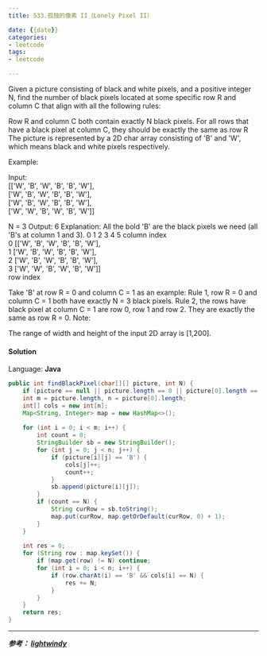 ```yaml
---
title: 533.孤独的像素 II（Lonely Pixel II）

date: {{date}}
categories:
- leetcode
tags:
- leetcode

---
```

Given a picture consisting of black and white pixels, and a positive integer N, find the number of black pixels located at some specific row R and column C that align with all the following rules:

Row R and column C both contain exactly N black pixels.
For all rows that have a black pixel at column C, they should be exactly the same as row R
The picture is represented by a 2D char array consisting of 'B' and 'W', which means black and white pixels respectively.

Example:

Input:                                            
[['W', 'B', 'W', 'B', 'B', 'W'],    
 ['W', 'B', 'W', 'B', 'B', 'W'],    
 ['W', 'B', 'W', 'B', 'B', 'W'],    
 ['W', 'W', 'B', 'W', 'B', 'W']] 

N = 3
Output: 6
Explanation: All the bold 'B' are the black pixels we need (all 'B's at column 1 and 3).
        0    1    2    3    4    5         column index                                            
0    [['W', 'B', 'W', 'B', 'B', 'W'],    
1     ['W', 'B', 'W', 'B', 'B', 'W'],    
2     ['W', 'B', 'W', 'B', 'B', 'W'],    
3     ['W', 'W', 'B', 'W', 'B', 'W']]    
row index

Take 'B' at row R = 0 and column C = 1 as an example:
Rule 1, row R = 0 and column C = 1 both have exactly N = 3 black pixels. 
Rule 2, the rows have black pixel at column C = 1 are row 0, row 1 and row 2. They are exactly the same as row R = 0.
Note:

The range of width and height of the input 2D array is [1,200].


#### Solution

Language: **Java**

```java
public int findBlackPixel(char[][] picture, int N) {
    if (picture == null || picture.length == 0 || picture[0].length == 0) return 0;
    int m = picture.length, n = picture[0].length;
    int[] cols = new int[n];
    Map<String, Integer> map = new HashMap<>();
        
    for (int i = 0; i < m; i++) {
        int count = 0;
        StringBuilder sb = new StringBuilder();
        for (int j = 0; j < n; j++) {
            if (picture[i][j] == 'B') {
                cols[j]++;
                count++;
            }
            sb.append(picture[i][j]);
        }
        if (count == N) {
            String curRow = sb.toString();
            map.put(curRow, map.getOrDefault(curRow, 0) + 1);
        }
    }
        
    int res = 0;
    for (String row : map.keySet()) {
        if (map.get(row) != N) continue;
        for (int i = 0; i < n; i++) {
            if (row.charAt(i) == 'B' && cols[i] == N) {
                res += N;
            }
        }
    }
    return res;
}　
```

---
***参考：
[lightwindy](https://www.cnblogs.com/lightwindy/p/9666815.html)***
